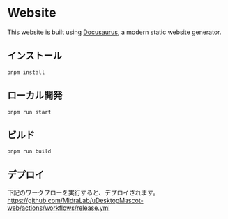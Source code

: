# Website

This website is built using [Docusaurus](https://docusaurus.io/), a modern static website generator.

## インストール

```
pnpm install
```

## ローカル開発

```
pnpm run start
``` 

## ビルド

```
pnpm run build
```

## デプロイ

下記のワークフローを実行すると、デプロイされます。
https://github.com/MidraLab/uDesktopMascot-web/actions/workflows/release.yml 
